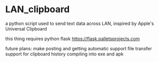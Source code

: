 # LAN_clipboard
a python script used to send text data across LAN, inspired by Apple's Universal Clipboard



this thing requires python flask  https://flask.palletsprojects.com

future plans:
make posting and getting automatic
support file transfer 
support for clipboard history
compiling into exe and apk

